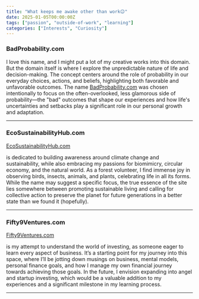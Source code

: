 ```yaml
---
title: "What keeps me awake other than work😉" 
date: 2025-01-05T00:00:00Z 
tags: ["passion", "outside-of-work", "learning"] 
categories: ["Interests", "Curiosity"] 
---
```


### BadProbability.com

I love this name, and I might put a lot of my creative works into this domain. But the domain itself is where I explore the unpredictable nature of life and decision-making. The concept centers around the role of probability in our everyday choices, actions, and beliefs, highlighting both favorable and unfavorable outcomes. The name [BadProbability.com](http://BadProbability.com) was chosen intentionally to focus on the often-overlooked, less glamorous side of probability—the "bad" outcomes that shape our experiences and how life's uncertainties and setbacks play a significant role in our personal growth and adaptation.

---

### EcoSustainabilityHub.com

[EcoSustainabilityHub.com](http://EcoSustainabilityHub.com) 

is dedicated to building awareness around climate change and sustainability, while also embracing my passions for biomimicry, circular economy, and the natural world. As a forest volunteer, I find immense joy in observing birds, insects, animals, and plants, celebrating life in all its forms. While the name may suggest a specific focus, the true essence of the site lies somewhere between promoting sustainable living and calling for collective action to preserve the planet for future generations in a better state than we found it (hopefully).

---

### Fifty9Ventures.com

[Fifty9Ventures.com](http://Fifty9Ventures.com) 

is my attempt to understand the world of investing, as someone eager to learn every aspect of business. It’s a starting point for my journey into this space, where I’ll be jotting down musings on business, mental models, personal finance goals, and how I manage my own financial journey towards achieving those goals. In the future, I envision expanding into angel and startup investing, which would be a valuable addition to my experiences and a significant milestone in my learning process.

---
```
